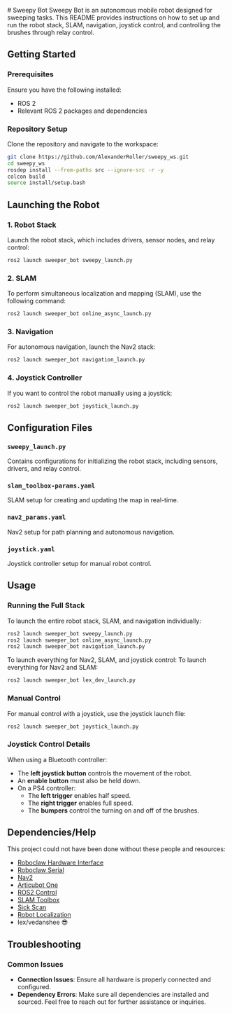                                                                                                                                                                                                                                                                                                                                                                                                                                                                                                                                                                                                                                                                                                                                                                                                                                                                                                                                                                                                                                                                                                                                                                                                                                                                                                                                                                                                                                                                                                                                                                                                                                                                                                                                                                                                                                                                                                                                                                                                                                                                                                                                                                                                                                                                                                                                                                                                                                                                                                                                                                                        # Sweepy Bot
Sweepy Bot is an autonomous mobile robot designed for sweeping tasks. This README provides instructions on how to set up and run the robot stack, SLAM, navigation, joystick control, and controlling the brushes through relay control.
## Getting Started
### Prerequisites
Ensure you have the following installed:
- ROS 2
- Relevant ROS 2 packages and dependencies
### Repository Setup
Clone the repository and navigate to the workspace:
```sh
git clone https://github.com/AlexanderRoller/sweepy_ws.git
cd sweepy_ws
rosdep install --from-paths src --ignore-src -r -y
colcon build
source install/setup.bash
```
## Launching the Robot
### 1. Robot Stack
Launch the robot stack, which includes drivers, sensor nodes, and relay control:
```sh
ros2 launch sweeper_bot sweepy_launch.py
```
### 2. SLAM
To perform simultaneous localization and mapping (SLAM), use the following command:
```sh
ros2 launch sweeper_bot online_async_launch.py
```
### 3. Navigation
For autonomous navigation, launch the Nav2 stack:
```sh
ros2 launch sweeper_bot navigation_launch.py
```

### 4. Joystick Controller

If you want to control the robot manually using a joystick:

```sh
ros2 launch sweeper_bot joystick_launch.py
```

## Configuration Files

### `sweepy_launch.py`
Contains configurations for initializing the robot stack, including sensors, drivers, and relay control.
### `slam_toolbox-params.yaml`
SLAM setup for creating and updating the map in real-time.
### `nav2_params.yaml`
Nav2 setup for path planning and autonomous navigation.
### `joystick.yaml`
Joystick controller setup for manual robot control.
## Usage
### Running the Full Stack
To launch the entire robot stack, SLAM, and navigation individually:
```sh
ros2 launch sweeper_bot sweepy_launch.py
ros2 launch sweeper_bot online_async_launch.py
ros2 launch sweeper_bot navigation_launch.py
```

To launch everything for Nav2, SLAM, and joystick control:
To launch everything for Nav2 and SLAM:

```sh
ros2 launch sweeper_bot lex_dev_launch.py
```

### Manual Control

For manual control with a joystick, use the joystick launch file:

```sh
ros2 launch sweeper_bot joystick_launch.py
```

### Joystick Control Details

When using a Bluetooth controller:
- The **left joystick button** controls the movement of the robot.
- An **enable button** must also be held down.
- On a PS4 controller:
  - The **left trigger** enables half speed.
  - The **right trigger** enables full speed.
  - The **bumpers** control the turning on and off of the brushes.
## Dependencies/Help
This project could not have been done without these people and resources:
- [Roboclaw Hardware Interface](https://github.com/dumbotics/roboclaw_hardware_interface)
- [Roboclaw Serial](https://github.com/dumbotics/roboclaw_serial)
- [Nav2](https://github.com/ros-navigation/navigation2)
- [Articubot One](https://github.com/joshnewans/articubot_one)
- [ROS2 Control](https://github.com/ros-controls/ros2_control)
- [SLAM Toolbox](https://github.com/SteveMacenski/slam_toolbox)
- [Sick Scan](https://github.com/SICKAG/sick_scan_xd)
- [Robot Localization](https://github.com/cra-ros-pkg/robot_localization)
- lex/vedanshee 😎
## Troubleshooting
### Common Issues
- **Connection Issues**: Ensure all hardware is properly connected and configured.
- **Dependency Errors**: Make sure all dependencies are installed and sourced.
Feel free to reach out for further assistance or inquiries.                                                                                                                                                                                                                                                                                                                                                                                                                                                                                                                                                                                                                                         
